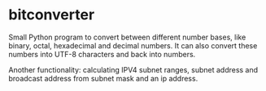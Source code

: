 # bitconverter

Small Python program to convert between different number bases, like binary, octal, hexadecimal and decimal numbers.
It can also convert these numbers into UTF-8 characters and back into numbers.


Another functionality: calculating IPV4 subnet ranges, subnet address and broadcast address from subnet mask and 
an ip address.



